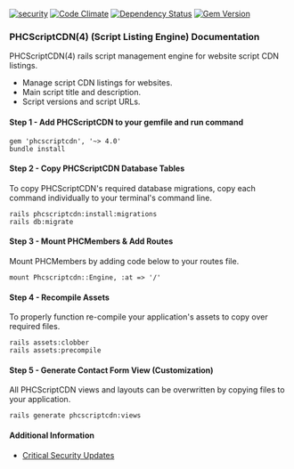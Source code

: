 [![security](https://hakiri.io/github/PHCNetworks/phc-scriptcdn/master.svg)](https://hakiri.io/github/PHCNetworks/phc-scriptcdn/master)
[![Code Climate](https://codeclimate.com/github/PHCNetworks/phc-scrtipcdn/badges/gpa.svg)](https://codeclimate.com/github/PHCNetworks/phc-scrtipcdn)
[![Dependency Status](https://gemnasium.com/badges/github.com/PHCNetworks/phc-scriptcdn.svg)](https://gemnasium.com/github.com/PHCNetworks/phc-scriptcdn)
[![Gem Version](https://badge.fury.io/rb/phcscriptcdn.svg)](https://badge.fury.io/rb/phcscriptcdn)
  
### PHCScriptCDN(4) (Script Listing Engine) Documentation
PHCScriptCDN(4) rails script management engine for website script CDN listings.

- Manage script CDN listings for websites.
- Main script title and description.
- Script versions and script URLs.

#### Step 1 - Add PHCScriptCDN to your gemfile  and run command  
  
	gem 'phcscriptcdn', '~> 4.0'
	bundle install
  
#### Step 2 - Copy PHCScriptCDN Database Tables
To copy PHCScriptCDN's required database migrations, copy each command individually to your terminal's command line. 

	rails phcscriptcdn:install:migrations
	rails db:migrate
  
#### Step 3 - Mount PHCMembers & Add Routes
Mount PHCMembers by adding code below to your routes file.  
  
	mount Phcscriptcdn::Engine, :at => '/'
  
#### Step 4 - Recompile Assets  
To properly function re-compile your application's assets to copy over required files.
  
	rails assets:clobber
	rails assets:precompile  

#### Step 5 - Generate Contact Form View (Customization)  
All PHCScriptCDN views and layouts can be overwritten by copying files to your application.

	rails generate phcscriptcdn:views
  
#### Additional Information

- [Critical Security Updates](https://github.com/PHCNetworks/phc-scriptcdn/wiki/Critical-Security-Updates)
